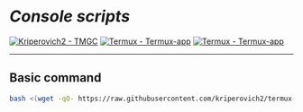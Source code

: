 # ***Console scripts***
[![Kriperovich2 - TMGC](https://img.shields.io/static/v1?label=Kriperovich2&message=Console-scripts&color=black&logo=github)](https://github.com/Kriperovich2/console-scripts "Go to GitHub repo") [![Termux - Termux-app](https://img.shields.io/static/v1?label=Termux&message=Termux-app&color=gray&logo=github)](https://github.com/Termux/Termux-app "Go to GitHub repo")
[![Termux - Termux-app](https://img.shields.io/badge/-telegram-red?color=white&logo=telegram&logoColor=black)](lol.com "Go to Telegram")
___

## Basic command
```sh
bash <(wget -qO- https://raw.githubusercontent.com/kriperovich2/termux-scripts/main/file.sh)
```
